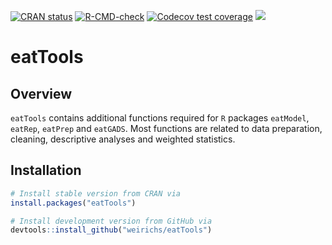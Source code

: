 <!-- badges: start -->
[![CRAN status](https://www.r-pkg.org/badges/version/eatTools)](https://CRAN.R-project.org/package=eatTools)
[![R-CMD-check](https://github.com/weirichs/eatTools/workflows/R-CMD-check/badge.svg)](https://github.com/weirichs/eatTools/actions)
[![Codecov test coverage](https://codecov.io/gh/weirichs/eatTools/branch/master/graph/badge.svg)](https://codecov.io/gh/weirichs/eatTools?branch=master)
[![](http://cranlogs.r-pkg.org/badges/grand-total/eatTools?color=blue)](https://cran.r-project.org/package=eatTools)
<!-- badges: end -->

# eatTools

## Overview

`eatTools` contains additional functions required for `R` packages `eatModel`, `eatRep`, `eatPrep` and `eatGADS`. Most functions are related to data preparation, cleaning, descriptive analyses and weighted statistics.

## Installation

```R
# Install stable version from CRAN via
install.packages("eatTools")

# Install development version from GitHub via
devtools::install_github("weirichs/eatTools")
```
